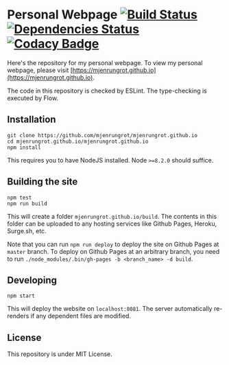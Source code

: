 # Personal Webpage [![Build Status](https://travis-ci.org/mjenrungrot/mjenrungrot.github.io.svg?branch=source)](https://travis-ci.org/mjenrungrot/mjenrungrot.github.io) [![Dependencies Status](https://david-dm.org/mjenrungrot/mjenrungrot.github.io/status.svg?path=mjenrungrot.github.io)](https://david-dm.org/mjenrungrot/mjenrungrot.github.io?path=mjenrungrot.github.io) [![Codacy Badge](https://api.codacy.com/project/badge/Grade/e6fb36a3d6b64e71b7ac2ea70319e267)](https://app.codacy.com/app/mjenrungrot/mjenrungrot.github.io?utm_source=github.com&utm_medium=referral&utm_content=mjenrungrot/mjenrungrot.github.io&utm_campaign=Badge_Grade_Settings)
 
Here's the repository for my personal webpage. To view my personal webpage, please visit 
[https://mjenrungrot.github.io](https://mjenrungrot.github.io).

The code in this repository is checked by ESLint. The type-checking is executed by Flow.

## Installation
```
git clone https://github.com/mjenrungrot/mjenrungrot.github.io
cd mjenrungrot.github.io/mjenrungrot.github.io
npm install
```
This requires you to have NodeJS installed. Node `>=8.2.0` should suffice.

## Building the site
```
npm test
npm run build
```
This will create a folder `mjenrungrot.github.io/build`. The contents in this folder can be uploaded to any hosting services
like Github Pages, Heroku, Surge.sh, etc. 

Note that you can run `npm run deploy` to deploy the site on Github Pages at `master` branch. To deploy on Github Pages at an 
arbitrary branch, you need to run `./node_modules/.bin/gh-pages -b <branch_name> -d build`.

## Developing
```
npm start
```
This will deploy the website on `localhost:8081`. The server automatically re-renders if any dependent files are modified.

## License

This repository is under MIT License.
